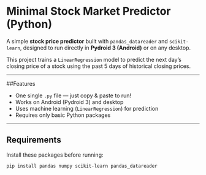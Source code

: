 #  Minimal Stock Market Predictor (Python)

A simple **stock price predictor** built with `pandas_datareader` and `scikit-learn`, designed to run directly in **Pydroid 3 (Android)** or on any desktop.

This project trains a `LinearRegression` model to predict the next day’s closing price of a stock using the past 5 days of historical closing prices.

---

##Features

-  One single `.py` file — just copy & paste to run!
- Works on Android (Pydroid 3) and desktop
- Uses machine learning (`LinearRegression`) for prediction
- Requires only basic Python packages

---

##  Requirements

Install these packages before running:

```bash
pip install pandas numpy scikit-learn pandas_datareader
